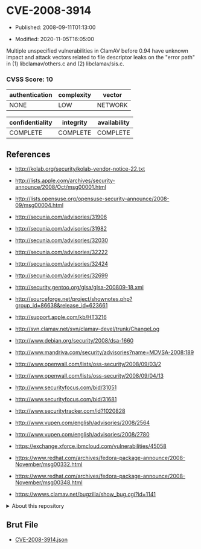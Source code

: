 # CVE-2008-3914

- Published: 2008-09-11T01:13:00

- Modified: 2020-11-05T16:05:00

Multiple unspecified vulnerabilities in ClamAV before 0.94 have unknown impact and attack vectors related to file descriptor leaks on the "error path" in (1) libclamav/others.c and (2) libclamav/sis.c.

### CVSS Score: **10**

| authentication | complexity | vector |
| --- | --- | --- |
| NONE | LOW | NETWORK |

| confidentiality | integrity | availability |
| --- | --- | --- |
| COMPLETE | COMPLETE | COMPLETE |

## References

* http://kolab.org/security/kolab-vendor-notice-22.txt

* http://lists.apple.com/archives/security-announce/2008/Oct/msg00001.html

* http://lists.opensuse.org/opensuse-security-announce/2008-09/msg00004.html

* http://secunia.com/advisories/31906

* http://secunia.com/advisories/31982

* http://secunia.com/advisories/32030

* http://secunia.com/advisories/32222

* http://secunia.com/advisories/32424

* http://secunia.com/advisories/32699

* http://security.gentoo.org/glsa/glsa-200809-18.xml

* http://sourceforge.net/project/shownotes.php?group_id=86638&release_id=623661

* http://support.apple.com/kb/HT3216

* http://svn.clamav.net/svn/clamav-devel/trunk/ChangeLog

* http://www.debian.org/security/2008/dsa-1660

* http://www.mandriva.com/security/advisories?name=MDVSA-2008:189

* http://www.openwall.com/lists/oss-security/2008/09/03/2

* http://www.openwall.com/lists/oss-security/2008/09/04/13

* http://www.securityfocus.com/bid/31051

* http://www.securityfocus.com/bid/31681

* http://www.securitytracker.com/id?1020828

* http://www.vupen.com/english/advisories/2008/2564

* http://www.vupen.com/english/advisories/2008/2780

* https://exchange.xforce.ibmcloud.com/vulnerabilities/45058

* https://www.redhat.com/archives/fedora-package-announce/2008-November/msg00332.html

* https://www.redhat.com/archives/fedora-package-announce/2008-November/msg00348.html

* https://wwws.clamav.net/bugzilla/show_bug.cgi?id=1141

<details>
<summary>About this repository</summary> 

  This repository is part of the project [Live Hack CVE](https://github.com/Live-Hack-CVE). Main website can be found [www.live-hack.org](https://www.live-hack.org) 
  
  Made by [Sn0wAlice](https://github.com/Sn0wAlice) for the people that care about security and need to have a feed of the latest CVEs. Hope you enjoy it, don't forget to star the repo and follow me on [Twitter](https://twitter.com/Sn0wAlice) and [Github](https://github.com/Sn0wAlice). And that is my [personnal website](https://www.alice-snow.me/)

  - [Home Page](https://github.com/Live-Hack-CVE)
  - [Framework](https://github.com/Live-Hack-CVE/cve-framework)
  - [CVE database](https://github.com/Live-Hack-CVE/full_database)
  - [Changelog](https://github.com/Live-Hack-CVE/Changelog)
</details>

## Brut File

* [CVE-2008-3914.json](https://raw.githubusercontent.com/Live-Hack-CVE/full_database/main/cves/2008/CVE-2008-3914.json)

